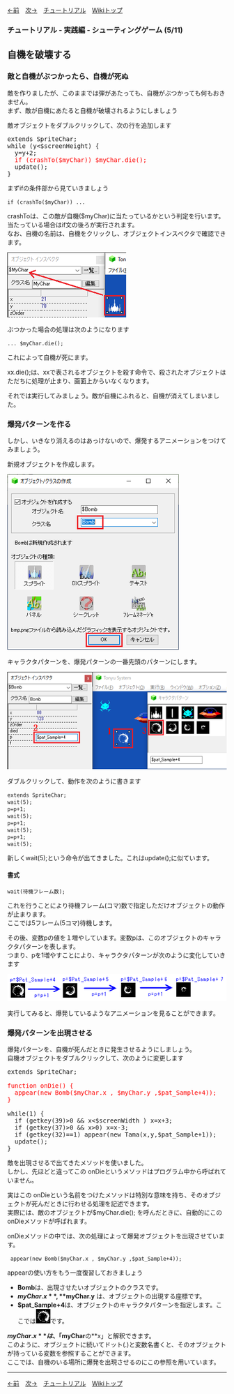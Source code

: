 

[←前](./tr-stg04)&emsp;[次→](./tr-stg06)&emsp;[チュートリアル](./tutorial)&emsp;[Wikiトップ](./)

<title>チュートリアル - 実践編 - シューティングゲーム (5/11) - 自機を破壊する</title>

### チュートリアル - 実践編 - シューティングゲーム (5/11)
## 自機を破壊する

### 敵と自機がぶつかったら、自機が死ぬ

敵を作りましたが、このままでは弾があたっても、自機がぶつかっても何もおきません。  
まず、敵が自機にあたると自機が破壊されるようにしましょう

敵オブジェクトをダブルクリックして、次の行を追加します

<pre>
extends SpriteChar;
while (y<$screenHeight) {
  y=y+2;
  <span style="color: #f00">if (crashTo($myChar)) $myChar.die();</span>
  update();
}
</pre>

まずifの条件部から見ていきましょう

```
if (crashTo($myChar)) ...
```

crashToは、この敵が自機($myChar)に当たっているかという判定を行います。 当たっている場合はif文の後ろが実行されます。  
なお、自機の名前は、自機をクリックし、オブジェクトインスペクタで確認できます。

![mycharname.png](./img/mycharname.png)

ぶつかった場合の処理は次のようになります

```
... $myChar.die();
```

これによって自機が死にます。

xx.die();は、xxで表されるオブジェクトを殺す命令で、殺されたオブジェクトはただちに処理が止まり、画面上からいなくなります。

それでは実行してみましょう。敵が自機にふれると、自機が消えてしまいました。

### 爆発パターンを作る

しかし、いきなり消えるのはあっけないので、爆発するアニメーションをつけてみましょう。

新規オブジェクトを作成します。

![mkbomb.png](./img/mkbomb.png)

キャラクタパターンを、爆発パターンの一番先頭のパターンにします。

![mkbombp.png](./img/mkbombp.png)

ダブルクリックして、動作を次のように書きます

```
extends SpriteChar;
wait(5);
p=p+1;
wait(5);
p=p+1;
wait(5);
p=p+1;
wait(5);
```

新しくwait(5);という命令が出てきました。これはupdate();に似ています。

#### 書式
```
wait(待機フレーム数);
```

これを行うことにより待機フレーム(コマ)数で指定しただけオブジェクトの動作が止まります。  
ここでは5フレーム(5コマ)待機します。

その後、変数pの値を１増やしています。変数pは、このオブジェクトのキャラクタパターンを表します。  
つまり、pを1増やすことにより、キャラクタパターンが次のように変化していきます

![bpats.png](./img/bpats.png)

実行してみると、爆発しているようなアニメーションを見ることができます。

### 爆発パターンを出現させる

爆発パターンを、自機が死んだときに発生させるようにしましょう。  
自機オブジェクトをダブルクリックして、次のように変更します

<pre>
extends SpriteChar;

<span style="color: #f00">function onDie() {
  appear(new Bomb($myChar.x , $myChar.y ,$pat_Sample+4));
}</span>

while(1) {
  if (getkey(39)>0 && x<$screenWidth ) x=x+3;
  if (getkey(37)>0 && x>0) x=x-3;
  if (getkey(32)==1) appear(new Tama(x,y,$pat_Sample+1));
  update();
}
</pre>

敵を出現させるで出てきたメソッドを使いました。  
しかし、先ほどと違ってこの onDieというメソッドはプログラム中から呼ばれていません。

実はこの onDieという名前をつけたメソッドは特別な意味を持ち、そのオブジェクトが死んだときに行わせる処理を記述できます。  
実際には、敵のオブジェクトが$myChar.die(); を呼んだときに、自動的にこの onDieメソッドが呼ばれます。

onDieメソッドの中では、次の処理によって爆発オブジェクトを出現させています。

```
 appear(new Bomb($myChar.x , $myChar.y ,$pat_Sample+4));
```

appearの使い方をもう一度復習しておきましょう

- **Bomb**は、出現させたいオブジェクトのクラスです。  
- **$myChar.x** , **$myChar.y** は、オブジェクトの出現する座標です。  
- **$pat_Sample+4**は、オブジェクトのキャラクタパターンを指定します。ここでは![bomp.png](./img/bomp.png)です。  

**$myChar.x**は、「$myChar**の**x」と解釈できます。  
このように、オブジェクトに続いてドット(.)と変数名書くと、そのオブジェクトが持っている変数を参照することができます。  
ここでは、自機のいる場所に爆発を出現させるのにこの参照を用いています。  

***

[←前](./tr-stg04)&emsp;[次→](./tr-stg06)&emsp;[チュートリアル](./tutorial)&emsp;[Wikiトップ](./)

